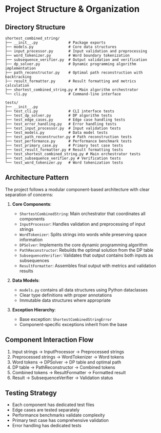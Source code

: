 # Project Structure & Organization

## Directory Structure
```
shortest_combined_string/
├── __init__.py              # Package exports
├── models.py                # Core data structures
├── input_processor.py       # Input validation and preprocessing
├── word_tokenizer.py        # Word boundary tokenization
├── subsequence_verifier.py  # Output validation and verification
├── dp_solver.py             # Dynamic programming algorithm implementation
├── path_reconstructor.py    # Optimal path reconstruction with backtracking
├── result_formatter.py      # Result formatting and metrics calculation
├── shortest_combined_string.py # Main algorithm orchestrator
└── cli.py                   # Command-line interface

tests/
├── __init__.py
├── test_cli.py              # CLI interface tests
├── test_dp_solver.py        # DP algorithm tests
├── test_edge_cases.py       # Edge case handling tests
├── test_error_handling.py   # Error handling tests
├── test_input_processor.py  # Input validation tests
├── test_models.py           # Data model tests
├── test_path_reconstructor.py # Path reconstruction tests
├── test_performance.py      # Performance benchmark tests
├── test_primary_case.py     # Primary test case tests
├── test_result_formatter.py # Result formatting tests
├── test_shortest_combined_string.py # Main orchestrator tests
├── test_subsequence_verifier.py # Verification tests
└── test_word_tokenizer.py   # Word tokenization tests
```

## Architecture Pattern
The project follows a modular component-based architecture with clear separation of concerns:

1. **Core Components**:
   - `ShortestCombinedString`: Main orchestrator that coordinates all components
   - `InputProcessor`: Handles validation and preprocessing of input strings
   - `WordTokenizer`: Splits strings into words while preserving space information
   - `DPSolver`: Implements the core dynamic programming algorithm
   - `PathReconstructor`: Rebuilds the optimal solution from the DP table
   - `SubsequenceVerifier`: Validates that output contains both inputs as subsequences
   - `ResultFormatter`: Assembles final output with metrics and validation results

2. **Data Models**:
   - `models.py` contains all data structures using Python dataclasses
   - Clear type definitions with proper annotations
   - Immutable data structures where appropriate

3. **Exception Hierarchy**:
   - Base exception: `ShortestCombinedStringError`
   - Component-specific exceptions inherit from the base

## Component Interaction Flow
1. Input strings → InputProcessor → Preprocessed strings
2. Preprocessed strings → WordTokenizer → Word tokens
3. Word tokens → DPSolver → DP table and optimal path
4. DP table → PathReconstructor → Combined tokens
5. Combined tokens → ResultFormatter → Formatted result
6. Result → SubsequenceVerifier → Validation status

## Testing Strategy
- Each component has dedicated test files
- Edge cases are tested separately
- Performance benchmarks validate complexity
- Primary test case has comprehensive validation
- Error handling has dedicated tests